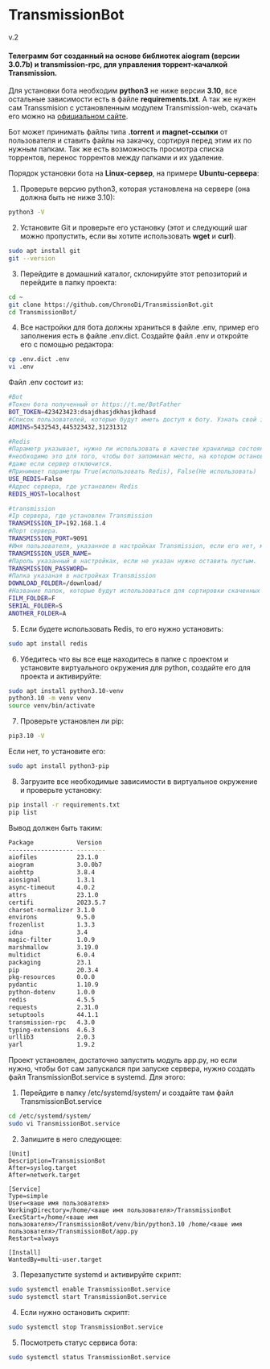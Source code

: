# **TransmissionBot**
v.2

#### Телеграмм бот созданный на основе библиотек aiogram (версии 3.0.7b) и transmission-rpc, для управления торрент-качалкой Transmission.

Для установки бота необходим **python3** не ниже версии **3.10**, все остальные зависимости есть в файле **requirements.txt**. А так же нужен сам Transsmision с установленным модулем Transmission-web, скачать его можно на
[официальном сайте](https://transmissionbt.com/).

Бот может принимать файлы типа **.torrent** и **magnet-ссылки** от пользователя и ставить файлы на закачку, сортируя перед этим их по нужным папкам.
Так же есть возможность просмотра списка торрентов, перенос торрентов между папками и их удаление.

Порядок установки бота на **Linux-сервер**, на примере **Ubuntu-сервера**:

1. Проверьте версию python3, которая установлена на сервере (она должна быть не ниже 3.10):
```bash
python3 -V
```
2. Установите Git и проверьте его установку (этот и следующий шаг можно пропустить, если вы хотите использовать **wget** и **curl**).
```bash
sudo apt install git
git --version
```
3. Перейдите в домашний каталог, склонируйте этот репозиторий и перейдите в папку проекта:
```bash
cd ~
git clone https://github.com/ChronoDi/TransmissionBot.git
cd TransmissionBot/
```
4. Все настройки для бота должны храниться в файле .env, пример его заполнения есть в файле .env.dict. Создайте файл .env и откройте его с помощью редактора:
```bash
cp .env.dict .env
vi .env
```
Файл .env состоит из:
```bash
#Bot
#Токен бота полученный от https://t.me/BotFather
BOT_TOKEN=423423423:dsajdhasjdkhasjkdhasd
#Список пользователей, которые будут иметь доступ к боту. Узнать свой id можно у https://t.me/getmyid_bot
ADMINS=5432543,445323432,31231312
```
```bash
#Redis
#Параметр указывает, нужно ли использовать в качестве хранилища состояния бота Redis,
#необходимо это для того, чтобы бот запоминал место, на котором остановил диалог с вами,
#даже если сервер отключится.
#Принимает параметры True(использовать Redis), False(Не использовать)
USE_REDIS=False
#Адрес сервера, где установлен Redis
REDIS_HOST=localhost
```
```bash
#transmission
#Ip сервера, где установлен Transmission
TRANSMISSION_IP=192.168.1.4
#Порт сервера.
TRANSMISSION_PORT=9091
#Имя пользователя, указанное в настройках Transmission, если его нет, можно оставить пустым
TRANSMISSION_USER_NAME=
#Пароль указанный в настройках, если не указан нужно оставить пустым.
TRANSMISSION_PASSWORD=
#Папка указаная в настройках Transmission
DOWNLOAD_FOLDER=/download/
#Название папок, которые будут использоваться для cортировки скаченных файлов.
FILM_FOLDER=F
SERIAL_FOLDER=S
ANOTHER_FOLDER=A
```

5. Если будете использовать Redis, то его нужно установить:
```bash
sudo apt install redis
```

6. Убедитесь что вы все еще находитесь в папке с проектом и установите виртуального окружения для python, создайте его для проекта и активируйте:
```bash
sudo apt install python3.10-venv
python3.10 -m venv venv
source venv/bin/activate
```

7. Проверьте установлен ли pip:
```bash
pip3.10 -V
```
Если нет, то установите его:
```bash
sudo apt install python3-pip
```

8. Загрузите все необходимые зависимости в виртуальное окружение и проверьте установку:
```bash
pip install -r requirements.txt
pip list
```
Вывод должен быть таким:

```bash
Package            Version
------------------ --------
aiofiles           23.1.0
aiogram            3.0.0b7
aiohttp            3.8.4
aiosignal          1.3.1
async-timeout      4.0.2
attrs              23.1.0
certifi            2023.5.7
charset-normalizer 3.1.0
environs           9.5.0
frozenlist         1.3.3
idna               3.4
magic-filter       1.0.9
marshmallow        3.19.0
multidict          6.0.4
packaging          23.1
pip                20.3.4
pkg-resources      0.0.0
pydantic           1.10.9
python-dotenv      1.0.0
redis              4.5.5
requests           2.31.0
setuptools         44.1.1
transmission-rpc   4.3.0
typing-extensions  4.6.3
urllib3            2.0.3
yarl               1.9.2
```

Проект установлен, достаточно запустить модуль app.py, но если нужно, чтобы бот сам запускался при запуске сервера, нужно создать файл TransmissionBot.service в systemd. Для этого:

1. Перейдите в папку /etc/systemd/system/ и создайте там файл TransmissionBot.service
```bash
cd /etc/systemd/system/
sudo vi TransmissionBot.service
````

2. Запишите в него следующее:
```textmate
[Unit]
Description=TransmissionBot
After=syslog.target
After=network.target

[Service]
Type=simple
User=<ваше имя пользователя>
WorkingDirectory=/home/<ваше имя пользователя>/TransmissionBot
ExecStart=/home/<ваше имя пользователя>/TransmissionBot/venv/bin/python3.10 /home/<ваше имя пользователя>/TransmissionBot/app.py
Restart=always

[Install]
WantedBy=multi-user.target
```

3. Перезапустите systemd и активируйте скрипт:
```bash
sudo systemctl enable TransmissionBot.service
sudo systemctl start TransmissionBot.service
```

4. Если нужно остановить скрипт:
```bash
sudo systemctl stop TransmissionBot.service
```

5. Посмотреть статус сервиса бота:
```bash
sudo systemctl status TransmissionBot.service
```

